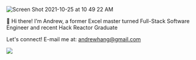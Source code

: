 
![Screen Shot 2021-10-25 at 10 49 22 AM](https://user-images.githubusercontent.com/82345254/138745032-88f9d155-499c-4eb3-af86-47457b99a253.png)



👋 Hi there! I’m Andrew, a former Excel master turned Full-Stack Software Engineer and recent Hack Reactor Graduate 

Let's connect! E-mail me at: andrewhang@gmail.com

<a href="https://www.linkedin.com/in/andrew-hang">
<img src="https://img.shields.io/badge/LinkedIn-0077B5?style=for-the-badge&logo=linkedin&logoColor=white" />
</a>


<!---
DrewHang/DrewHang is a ✨ special ✨ repository because its `README.md` (this file) appears on your GitHub profile.
You can click the Preview link to take a look at your changes.
--->
